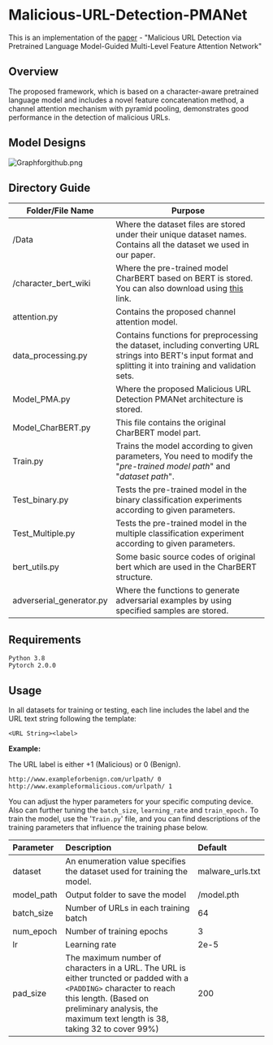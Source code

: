 # Malicious-URL-Detection-PMANet
This is an implementation of the [paper](https://arxiv.org/abs/2311.12372) - "Malicious URL Detection via Pretrained Language Model-Guided Multi-Level Feature Attention Network"

## Overview

The proposed framework, which is based on a character-aware pretrained language model and includes a novel feature concatenation method, a channel attention mechanism with pyramid pooling, demonstrates good performance in the detection of malicious URLs.

## Model Designs

![Graphforgithub.png](https://s2.loli.net/2023/11/08/fF3KSqErtCzQVk5.png)

## Directory Guide

| Folder/File Name         | Purpose                                                      |
| ------------------------ | ------------------------------------------------------------ |
| /Data                    | Where the dataset files are stored under their unique dataset names. Contains all the dataset we used in our paper. |
| /character_bert_wiki     | Where the pre-trained model CharBERT based on BERT is stored. You can also download using  [this](https://drive.google.com/file/d/1rF5_LbA2qIHuehnNepGmjz4Mu6OqEzYT/view?usp=sharing) link. |
| attention.py             | Contains the proposed channel attention model.               |
| data_processing.py       | Contains functions for preprocessing the dataset, including converting URL strings into BERT's input format and splitting it into training and validation sets. |
| Model_PMA.py             | Where the proposed Malicious URL Detection PMANet architecture is stored. |
| Model_CharBERT.py        | This file contains the original CharBERT model part.         |
| Train.py                 | Trains the model according to given parameters, You need to modify the "*pre-trained model path*" and "*dataset path*". |
| Test_binary.py           | Tests the pre-trained model in the binary classification experiments according to given parameters. |
| Test_Multiple.py         | Tests the pre-trained model in the multiple classification experiment according to given parameters. |
| bert_utils.py            | Some basic source codes of original bert which are used in the CharBERT structure. |
| adverserial_generator.py | Where the functions to  generate adversarial examples by using specified samples are stored. |

## Requirements

```
Python 3.8
Pytorch 2.0.0
```

## Usage

In all datasets for training or testing, each line includes the label and the URL text string following the template:

`<URL String><label>`

**Example:**

The URL label is either +1 (Malicious) or 0  (Benign).

```
http://www.exampleforbenign.com/urlpath/ 0
http://www.exampleformalicious.com/urlpath/ 1
```

You can adjust the hyper parameters for your specific computing device.  Also can further tuning the  `batch_size`, `learning_rate` and `train_epoch.`  To train the model, use the '`Train.py`' file, and you can find descriptions of the training parameters that influence the training phase below.

| **Parameter** | Description                                                  | **Default**      |
| :------------ | :----------------------------------------------------------- | :--------------- |
| dataset       | An enumeration value specifies the dataset used for training the model. | malware_urls.txt |
| model_path    | Output folder to save the model                              | /model.pth       |
| batch_size    | Number of URLs in each training batch                        | 64               |
| num_epoch     | Number of training epochs                                    | 3                |
| lr            | Learning rate                                                | 2e-5             |
| pad_size      | The maximum number of characters in a URL. The URL is either truncted or padded with a `<PADDING>` character to reach this length. (Based on preliminary analysis,  the maximum text length is 38, taking 32 to cover 99%) | 200              |

